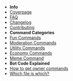 - **Info**
- [Coverpage](/)
- [FAQ](faq)
- [Changelog](changelog)
- [Contributing](contribution)
- **Command Categories**
- [Fun Commands](fun)
- [Moderation Commands](moderation)
- [Utility Commands](utilities)
- [Economy Commands](economy)
- [Meme Command](meme)
- **Bot Code Explained**
- [How to get owner commands](https://www.youtube.com/watch?v=dQw4w9WgXcQ)
- [Which file is which?](wfiw)